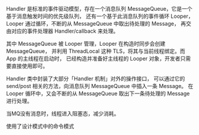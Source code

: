 Handler 是标准的事件驱动模型，存在一个消息队列 MessageQueue，它是一个基于消息触发时间的优先级队列，
还有一个基于此消息队列的事件循环 Looper，Looper 通过循环，不断的从 MessageQueue 中取出待处理的 Message，
再交由对应的事件处理器 Handler/callback 来处理。

其中 MessageQueue 被 Looper 管理，Looper 在构造时同步会创建 MessageQueue，
并利用 ThreadLocal 这种 TLS，将其与当前线程绑定。而 App 的主线程在启动时，
已经构造并准备好主线程的 Looper 对象，开发者只需要直接使用即可。

Handler 类中封装了大部分「Handler 机制」对外的操作接口，
可以通过它的 send/post 相关的方法，向消息队列 MessageQueue 中插入一条 Message。
在 Looper 循环中，又会不断的从 MessageQueue 取出下一条待处理的 Message 进行处理。

当MQ没有消息时，线程进入阻塞态，减少消耗。

使用了设计模式中的命令模式